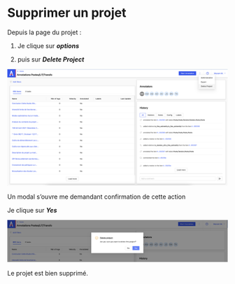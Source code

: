 # Supprimer un projet

Depuis la page du projet :

1. Je clique sur **_options_**

2. puis sur **_Delete Project_**

![Screenshot 2-2](../assets/screenshot-2-2.png)

Un modal s’ouvre me demandant confirmation de cette action

Je clique sur **_Yes_**

![Screenshot 2-3](../assets/screenshot-2-3.png)

Le projet est bien supprimé.

